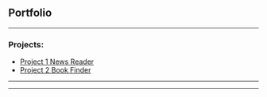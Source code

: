 ## Portfolio




---

### Projects:

- [Project 1 News Reader](https://github.com/Sulochanaakki/Final-Project_News-Reader/)
- [Project 2 Book Finder](https://bookfinderapp1.herokuapp.com/)


---



---
<!-- Remove above link if you don't want to attibute -->

